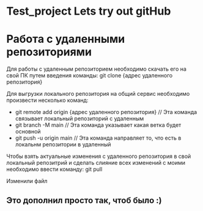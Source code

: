 # Test_project Lets try out gitHub

# Работа с удаленными репозиториями
Для работы с удаленным репозиторием необходимо скачать его на свой ПК путем введения команды:
git clone {адрес удаленного репозитория}

Для выгрузки локального репозитория на общий сервис необходимо произвести несколько команд:
+ git remote add origin {адрес удаленного репозитория} // Эта команда связывает локальный репозиторий с удаленным
+ git branch -M main // Эта команда указывает какая ветка будет основной
+ git push -u origin main // Эта команда направляет то, что есть в локальнм репозитории в удаленный

Чтобы взять актуальные изменения с удаленного репозитория в свой локальный репозитрий и сделать слияние всех изменений с моими необходимо ввести команду:
git pull

Изменили файл

## Это дополнил просто так, чтоб было :)
